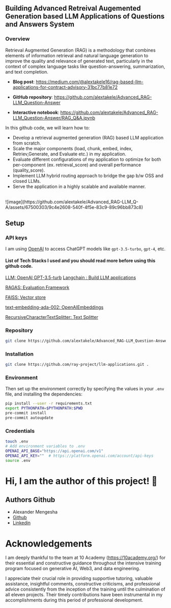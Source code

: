 ## Building Advanced Retreival Augemented Generation based LLM Applications of Questions and Answers System

### Overview

Retrieval Augmented Generation (RAG) is a methodology that combines elements of information retrieval and natural language generation to improve the quality and relevance of generated text, particularly in the context of complex language tasks like question-answering, summarization, and text completion.

- **Blog post**: https://medium.com/@alextakele16/rag-based-llm-applications-for-contract-advisory-31bc77b81e72
  
- **GitHub repository**: https://github.com/alextakele/Advanced_RAG-LLM_Question-Answer
  
- **Interactive notebook**: https://github.com/alextakele/Advanced_RAG-LLM_Question-Answer/RAG_Q&A.ipynb
  
In this github code, we will learn how to:

- Develop a retrieval augmented generation (RAG) based LLM application from scratch.
- Scale the major components (load, chunk, embed, index, Retriev,Generate, and Evaluate etc.) in my application.
- Evaluate different configurations of my application to optimize for both per-component (ex. retrieval_score) and overall performance (quality_score).
- Implement LLM hybrid routing approach to bridge the gap b/w OSS and closed LLMs.
- Serve the application in a highly scalable and available manner.
<br>
![image](https://github.com/alextakele/Advanced_RAG-LLM_Q-A/assets/67500303/9c4e2608-540f-4f5e-83c9-89c96bb873c8)

## Setup
### API keys
I am using [OpenAI](https://platform.openai.com/docs/models/) to access ChatGPT models like `gpt-3.5-turbo`, `gpt-4`, etc. 


#### List of Tech Stacks I used and you should read more before using this github code.

[LLM: OpenAI GPT-3.5-turb](https://www.smashingmagazine.com/2024/01/guide-retrieval-augmented-generation-language-models/)
[Langchain : Build LLM applications](https://www.analyticsvidhya.com/blog/2023/07/building-llm-powered-applications-with-langchain/)

[RAGAS: Evaluation Framework](https://docs.ragas.io/en/latest/howtos/integrations/llamaindex.html)

[FAISS: Vector store](https://faiss.ai/index.html)

[text-embedding-ada-002: OpenAIEmbeddings](https://platform.openai.com/docs/guides/embeddings)

[RecursiveCharacterTextSplitter: Text Splitter](https://api.python.langchain.com/en/latest/text_splitter/langchain.text_splitter.RecursiveCharacterTextSplitter.html)
### Repository
```bash
git clone https://github.com/alextakele/Advanced_RAG-LLM_Question-Answer
```
### Installation 
```bash
git clone https://github.com/ray-project/llm-applications.git .
```
### Environment

Then set up the environment correctly by specifying the values in your `.env` file,
and installing the dependencies:

```bash
pip install --user -r requirements.txt
export PYTHONPATH=$PYTHONPATH:$PWD
pre-commit install
pre-commit autoupdate
```
### Credentials
```bash
touch .env
# Add environment variables to .env
OPENAI_API_BASE="https://api.openai.com/v1"
OPENAI_API_KEY=""  # https://platform.openai.com/account/api-keys
source .env
```
# Hi, I am the author of this project! 👋

## Authors Github
- Alexander  Mengesha
- [Github](https://www.github.com/alextakele)
- [Linkedin](https://www.linkedin.com/in/alextakele)

# Acknowledgements
I am deeply thankful to the team at 10 Academy (https://10academy.org/) for their essential and constructive guidance throughout the intensive training program focused on generative AI, Web3, and data engineering.

I appreciate their crucial role in providing supportive tutoring, valuable assistance, insightful comments, constructive criticisms, and professional advice consistently from the inception of the training until the culmination of all eleven projects. Their timely contributions have been instrumental in my accomplishments during this period of professional development.




